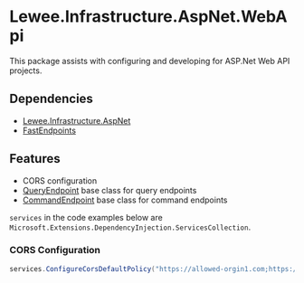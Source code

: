 # Lewee.Infrastructure.AspNet.WebApi

This package assists with configuring and developing for ASP.Net Web API projects.

## Dependencies

- [Lewee.Infrastructure.AspNet](../Lewee.Infrastructure.AspNet/README.md)
- [FastEndpoints](https://fast-endpoints.com/)

## Features

- CORS configuration
- [QueryEndpoint](./QueryEndpoint.cs) base class for query endpoints
- [CommandEndpoint](./CommandEndpoint.cs) base class for command endpoints

`services` in the code examples below are `Microsoft.Extensions.DependencyInjection.ServicesCollection`.

### CORS Configuration

```cs
services.ConfigureCorsDefaultPolicy("https://allowed-orgin1.com;https://allowed-origin2.com");
```

